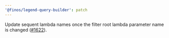 ```yaml
---
'@finos/legend-query-builder': patch
---
```


Update sequent lambda names once the filter root lambda parameter name is changed ([#1622](https://github.com/finos/legend-studio/issues/1622)).
